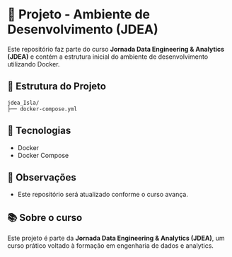 # 🚀 Projeto - Ambiente de Desenvolvimento (JDEA)

Este repositório faz parte do curso **Jornada Data Engineering & Analytics (JDEA)** e contém a estrutura inicial do ambiente de desenvolvimento utilizando Docker.

## 📁 Estrutura do Projeto

```
jdea_Isla/
├── docker-compose.yml
```

## 🐳 Tecnologias

- Docker
- Docker Compose

## 📌 Observações

- Este repositório será atualizado conforme o curso avança.

## 📚 Sobre o curso

Este projeto é parte da **Jornada Data Engineering & Analytics (JDEA)**, um curso prático voltado à formação em engenharia de dados e analytics.
